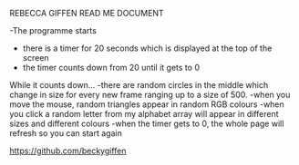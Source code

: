 REBECCA GIFFEN READ ME DOCUMENT

-The programme starts
- there is a timer for 20 seconds which is displayed at the top of the screen
- the timer counts down from 20 until it gets to 0

While it counts down…
-there are random circles in the middle which change in size for every new frame ranging up to a size of 500.
-when you move the mouse, random triangles appear in random RGB colours
-when you click a random letter from my alphabet array will appear in different sizes and different colours
-when the timer gets to 0, the whole page will refresh so you can start again


https://github.com/beckygiffen
